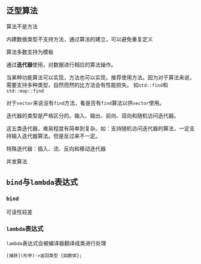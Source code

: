 ## 泛型算法
算法不是方法
 
内建数据类型不支持方法，通过算法的建立，可以避免重复定义

算法多数支持为模板

通过**迭代器**使用，对数据进行相应的算法操作。

当某种功能算法可以实现，方法也可以实现，推荐使用方法。因为对于算法来说，需要支持多种类型，自然而然的比方法会有性能损失。
如`std::find`和`std::map::find`

对于`vector`来说没有`find`方法，看是否有`find`算法以供`vector`使用。

迭代器的类型是严格区分的。输入、输出、前向、双向和随机访问迭代器。

这五类迭代器，难易程度有简单到复杂。如：支持随机访问迭代器的算法，一定支持输入迭代器算法。但是反过来不一定。

特殊迭代器：插入、流、反向和移动迭代器

并发算法

## `bind`与`lambda`表达式

### `bind`
可读性较差

### `lambda`表达式

`lambda`表达式会被编译器翻译成类进行处理

`[捕获](形参)->返回类型 {函数体};`
